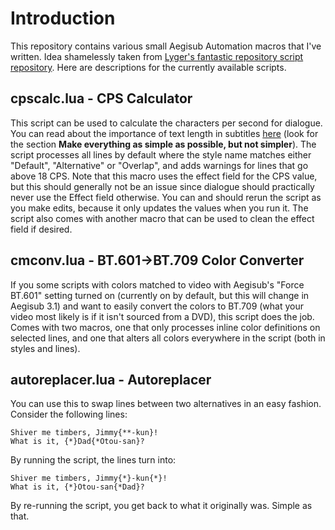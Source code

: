 # Introduction

This repository contains various small Aegisub Automation macros that I've written. Idea shamelessly taken from [Lyger's fantastic repository script repository](https://github.com/lyger/Aegisub_automation_scripts). Here are descriptions for the currently available scripts.

## cpscalc.lua - CPS Calculator

This script can be used to calculate the characters per second for dialogue. You can read about the importance of text length in subtitles [here](http://8ths.in/fantranslation-guide/) (look for the section **Make everything as simple as possible, but not simpler**). The script processes all lines by default where the style name matches either "Default", "Alternative" or "Overlap", and adds warnings for lines that go above 18 CPS. Note that this macro uses the effect field for the CPS value, but this should generally not be an issue since dialogue should practically never use the Effect field otherwise. You can and should rerun the script as you make edits, because it only updates the values when you run it. The script also comes with another macro that can be used to clean the effect field if desired.

## cmconv.lua - BT.601→BT.709 Color Converter

If you some scripts with colors matched to video with Aegisub's "Force BT.601" setting turned on (currently on by default, but this will change in Aegisub 3.1) and want to easily convert the colors to BT.709 (what your video most likely is if it isn't sourced from a DVD), this script does the job. Comes with two macros, one that only processes inline color definitions on selected lines, and one that alters all colors everywhere in the script (both in styles and lines).

## autoreplacer.lua - Autoreplacer

You can use this to swap lines between two alternatives in an easy fashion. Consider the following lines:

```
Shiver me timbers, Jimmy{**-kun}!
What is it, {*}Dad{*Otou-san}?
```

By running the script, the lines turn into:

```
Shiver me timbers, Jimmy{*}-kun{*}!
What is it, {*}Otou-san{*Dad}?
```

By re-running the script, you get back to what it originally was. Simple as that.